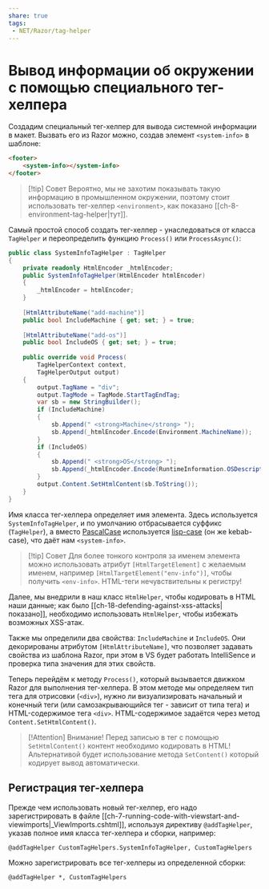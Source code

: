 ```yaml
---
share: true
tags:
 - NET/Razor/tag-helper
---
```

# Вывод информации об окружении с помощью специального тег-хелпера
Создадим специальный тег-хелпер для вывода системной информации в макет. Вызвать его из Razor можно, создав элемент `<system-info>` в шаблоне:
```html
<footer>
	<system-info></system-info>
</footer>
```
> [!tip] Совет
> Вероятно, мы не захотим показывать такую информацию в промышленном окружении, поэтому стоит использовать тег-хелпер `<environment>`, как показано [[ch-8-environment-tag-helper|тут]].

Самый простой способ создать тег-хелпер - унаследоваться от класса `TagHelper` и переопределить функцию `Process()` или `ProcessAsync()`:
```csharp
public class SystemInfoTagHelper : TagHelper
{
	private readonly HtmlEncoder _htmlEncoder;
	public SystemInfoTagHelper(HtmlEncoder htmlEncoder)
	{
		_htmlEncoder = htmlEncoder;
	}
	
	[HtmlAttributeName("add-machine")]
	public bool IncludeMachine { get; set; } = true;
	
	[HtmlAttributeName("add-os")]
	public bool IncludeOS { get; set; } = true;
	
	public override void Process(
		TagHelperContext context,
		TagHelperOutput output)
	{
		output.TagName = "div";
		output.TagMode = TagMode.StartTagEndTag;
		var sb = new StringBuilder();
		if (IncludeMachine)
		{
			sb.Append(" <strong>Machine</strong> ");
			sb.Append(_htmlEncoder.Encode(Environment.MachineName));
		}
		if (IncludeOS)
		{
			sb.Append(" <strong>OS</strong> ");
			sb.Append(_htmlEncoder.Encode(RuntimeInformation.OSDescription));
		}
		output.Content.SetHtmlContent(sb.ToString());
	}
}
```
Имя класса тег-хелпера определяет имя элемента. Здесь используется `SystemInfoTagHelper`, и по умолчанию отбрасывается суффикс (`TagHelper`), а вместо [PascalCase](https://ru.wikipedia.org/wiki/CamelCase) используется [lisp-case](https://ru.wikipedia.org/wiki/Snake_case) (он же kebab-case), что даёт нам `<system-info>`.
> [!tip] Совет
> Для более тонкого контроля за именем элемента можно использовать атрибут `[HtmlTargetElement]` c желаемым именем, например `[HtmlTargetElement("env-info")]`, чтобы получить `<env-info>`. HTML-теги нечувствительны к регистру!

Далее, мы внедрили в наш класс `HtmlHelper`, чтобы кодировать в HTML наши данные; как было [[ch-18-defending-against-xss-attacks|показано]], необходимо использовать `HtmlHelper`, чтобы избежать возможных XSS-атак.

Также мы определили два свойства: `IncludeMachine` и `IncludeOS`. Они декорированы атрибутом `[HtmlAttributeName]`, что позволяет задавать свойства из шаблона Razor, при этом в VS будет работать IntelliSence и проверка типа значения для этих свойств.

Теперь перейдём к методу `Process()`, который вызывается движком Razor для выполнения тег-хелпера. В этом методе мы определяем тип тега для отрисовки (`<div>`), нужно ли визуализировать начальный и конечный теги (или самозакрывающийся тег - зависит от типа тега) и HTML-содержимое тега `<div>`. HTML-содержимое задаётся через метод `Content.SetHtmlContent()`.
> [!Attention] Внимание!
> Перед записью в тег с помощью `SetHtmlContent()` контент необходимо кодировать в HTML! Альтернативой будет использование метода `SetContent()` который кодирует вывод автоматически.

## Регистрация тег-хелпера
Прежде чем использовать новый тег-хелпер, его надо зарегистрировать в файле [[ch-7-running-code-with-viewstart-and-viewimports|_ViewImports.cshtml]], используя директиву `@addTagHelper`, указав полное имя класса тег-хелпера и сборки, например:
```razor
@addTagHelper CustomTagHelpers.SystemInfoTagHelper, CustomTagHelpers
```
Можно зарегистрировать все тег-хелперы из определенной сборки:
 ```razor
@addTagHelper *, CustomTagHelpers
```

 